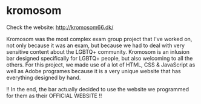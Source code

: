 # kromosom

Check the website: http://kromosom66.dk/

Kromosom was the most complex exam group project that I've worked on, not only
because it was an exam, but because we had to deal with very sensitive content about the LGBTQ+ community.
Kromosom is an inlusion bar designed specifically for LGBTQ+ people, but also welcoming to all the others.
For this project, we made use of a lot of HTML, CSS & JavaScript as well as Adobe programes because it is
a very unique website that has everything designed by hand.

!! In the end, the bar actually decided to use the website we programmed for them as their OFFICIAL WEBSITE !!
